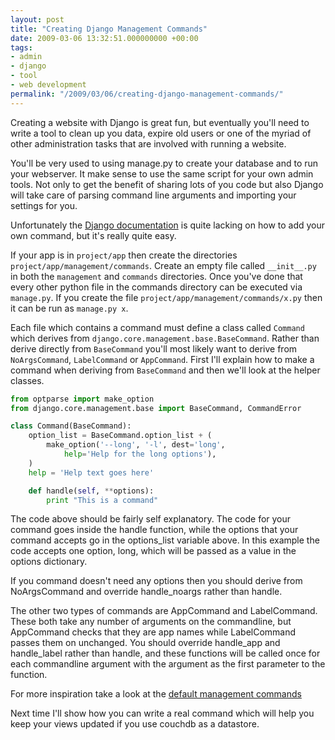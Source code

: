 ```yaml
---
layout: post
title: "Creating Django Management Commands"
date: 2009-03-06 13:32:51.000000000 +00:00
tags:
- admin
- django
- tool
- web development
permalink: "/2009/03/06/creating-django-management-commands/"
---
```

Creating a website with Django is great fun, but eventually you'll need to write a tool to clean up you data,
expire old users or one of the myriad of other administration tasks that are involved with running a website.

You'll be very used to using manage.py to create your database and to run your webserver. It make sense to use
the same script for your own admin tools. Not only to get the benefit of sharing lots of you code but also
Django will take care of parsing command line arguments and importing your settings for you.

Unfortunately the [Django documentation](
http://docs.djangoproject.com/en/dev/howto/custom-management-commands/#howto-custom-management-commands) is
quite lacking on how to add your own command, but it's really quite easy.

If your app is in `project/app` then create the directories `project/app/management/commands`. Create an empty
file called `__init__.py` in both the `management` and `commands` directories. Once you've done that every
other python file in the commands directory can be executed via `manage.py`. If you create the file
`project/app/management/commands/x.py` then it can be run as `manage.py x`.

Each file which contains a command must define a class called `Command` which derives from
`django.core.management.base.BaseCommand`. Rather than derive directly from `BaseCommand` you'll most likely
want to derive from `NoArgsCommand`, `LabelCommand` or `AppCommand`. First I'll explain how to make a command
when deriving from `BaseCommand` and then we'll look at the helper classes.

```python
from optparse import make_option
from django.core.management.base import BaseCommand, CommandError

class Command(BaseCommand):
    option_list = BaseCommand.option_list + (
        make_option('--long', '-l', dest='long',
            help='Help for the long options'),
    )
    help = 'Help text goes here'

    def handle(self, **options):
        print "This is a command"
```

The code above should be fairly self explanatory. The code for your command goes inside the handle function,
while the options that your command accepts go in the options_list variable above. In this example the code
accepts one option, long, which will be passed as a value in the options dictionary.

If you command doesn't need any options then you should derive from NoArgsCommand and override handle_noargs
rather than handle.

The other two types of commands are AppCommand and LabelCommand. These both take any number of arguments on
the commandline, but AppCommand checks that they are app names while LabelCommand passes them on unchanged.
You should override handle_app and handle_label rather than handle, and these functions will be called once
for each commandline argument with the argument as the first parameter to the function.

For more inspiration take a look at the
[default management commands](http://code.djangoproject.com/svn/django/trunk/django/core/management/commands/)

Next time I'll show how you can write a real command which will help you keep your views updated if you use
couchdb as a datastore.
